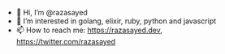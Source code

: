 - 👋 Hi, I’m @razasayed
- 👀 I’m interested in golang, elixir, ruby, python and javascript
- 📫 How to reach me: https://razasayed.dev, https://twitter.com/razasayed

<!---
razasayed/razasayed is a ✨ special ✨ repository because its `README.md` (this file) appears on your GitHub profile.
You can click the Preview link to take a look at your changes.
--->
